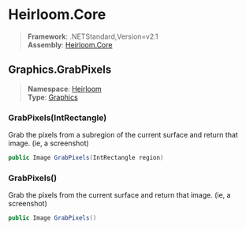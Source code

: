 # Heirloom.Core

> **Framework**: .NETStandard,Version=v2.1  
> **Assembly**: [Heirloom.Core][0]  

## Graphics.GrabPixels

> **Namespace**: [Heirloom][0]  
> **Type**: [Graphics][1]  

### GrabPixels(IntRectangle)

Grab the pixels from a subregion of the current surface and return that image. (ie, a screenshot)

```cs
public Image GrabPixels(IntRectangle region)
```

### GrabPixels()

Grab the pixels from the current surface and return that image. (ie, a screenshot)

```cs
public Image GrabPixels()
```

[0]: ../Heirloom.Core.md
[1]: Heirloom.Graphics.md
